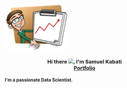 
<a href="#"><img width="39%" height="auto" src="profile.png" height="70px"/></a>
<h3 align="center"> Hi there <img src = "https://raw.githubusercontent.com/MartinHeinz/MartinHeinz/master/wave.gif" width="30px">, I'm Samuel Kabati</> 
<a href="" ><br>Portfolio</a><br><h4>I'm a passionate Data Scientist.</h4></h3>

